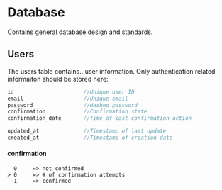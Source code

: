 # Database
Contains general database design and standards.

## Users
The users table contains...user information. Only authentication related informaiton should be stored here:

```php
id                      //Unique user ID
email                   //Unique email
password                //Hashed password
confirmation            //Confirmation state
confirmation_date       //Time of last confirmation action

updated_at              //Timestamp of last update
created_at              //Timestamp of creation date
```

#### confirmation
      0     => not confirmed
    > 0     => # of confirmation attempts
     -1     => confirmed